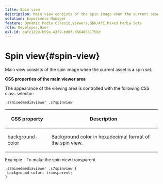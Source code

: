 ```yaml
---
title: Spin view
description: Main view consists of the spin image when the current asset is a spin set.
solution: Experience Manager
feature: Dynamic Media Classic,Viewers,SDK/API,Mixed Media Sets
role: Developer,User
exl-id: aafc1299-b09a-4379-bd8f-b564066175bd
---
```

# Spin view{#spin-view}

Main view consists of the spin image when the current asset is a spin set.

<!--<a id="section_061E550C1C1D4DB2BD663A898895B38C"></a>-->

**CSS properties of the main viewer area**

The appearance of the viewing area is controlled with the following CSS class selector:

```
.s7mixedmediaviewer .s7spinview
```

<table id="table_94EE3F5BBE4547C0B4943471CEE7EDE4"> 
 <thead> 
  <tr> 
   <th colname="col1" class="entry"> <p> CSS property </p> </th> 
   <th colname="col2" class="entry"> <p>Description </p> </th> 
  </tr> 
 </thead>
 <tbody> 
  <tr> 
   <td colname="col1"> <p> <span class="codeph"> background-color </span> </p> </td> 
   <td colname="col2"> <p> Background color in hexadecimal format of the spin view. </p> </td> 
  </tr> 
 </tbody> 
</table>

Example - To make the spin view transparent.

```
.s7mixedmediaviewer .s7spinview { 
 background-color: transparent; 
}
```
